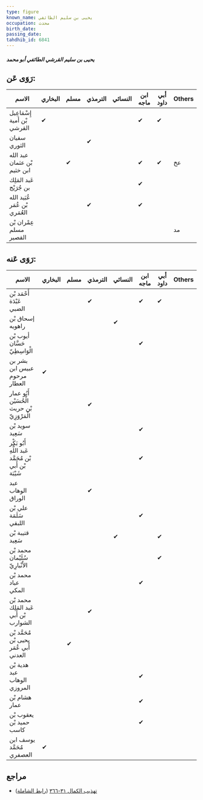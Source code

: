 ```yaml
---
type: figure
known_name: يحيى بن سليم الطائفي
occupation: محدث
birth_date:
passing_date:
tahdhib_id: 6841
---
```

##### يحيى بن سليم القرشي الطائفي أبو محمد

## رَوَى عَن:
| الاسم                          | البخاري | مسلم | الترمذي | النسائي | ابن ماجه | أبي داود | Others |
| ------------------------------ | ------- | ---- | ------- | ------- | -------- | -------- | ------ |
| إِسْمَاعِيل بْن أمية القرشي    | ✔       |      |         |         | ✔        | ✔        |        |
| سفيان الثوري                   |         |      | ✔       |         |          |          |        |
| عبد الله بْن عثمان ابن خثيم    |         | ✔    |         |         | ✔        | ✔        | عخ     |
| عَبد المَلِك بن جُرَيْج        |         |      |         |         | ✔        |          |        |
| عُبَيد الله بْن عُمَر العُمَري |         |      | ✔       |         | ✔        |          |        |
| عِمْران بْن مسلم القصير        |         |      |         |         |          |          | مد     |
## رَوَى عَنه:
| الاسم                                                  | البخاري | مسلم | الترمذي | النسائي | ابن ماجه | أبي داود | Others |
| ------------------------------------------------------ | ------- | ---- | ------- | ------- | -------- | -------- | ------ |
| أَحْمَد بْن عَبْدَة الضبي                              |         |      | ✔       |         | ✔        | ✔        |        |
| إسحاق بْن راهويه                                       |         |      |         | ✔       |          |          |        |
| أيوب بْن حَسَّان الْوَاسِطِيّ                          |         |      |         |         | ✔        |          |        |
| بشر بن عبيس ابن مرحوم العطار                           | ✔       |      |         |         |          |          |        |
| أَبُو عمار الْحُسَيْن بْن حريث الْمَرْوَزِيّ           |         |      | ✔       |         |          |          |        |
| سويد بْن سَعِيد                                        |         |      |         |         | ✔        |          |        |
| أَبُو بَكْر عَبد اللَّهِ بْن مُحَمَّد بْن أَبي شَيْبَة |         |      |         |         | ✔        |          |        |
| عبد الوهاب الوراق                                      |         |      | ✔       |         |          |          |        |
| علي بْن سَلَمَة اللبقي                                 |         |      |         |         | ✔        |          |        |
| قتيبة بْن سَعِيد                                       |         |      |         | ✔       |          | ✔        |        |
| محمد بْن سُلَيْمان الأَنْبارِيّ                        |         |      |         |         |          | ✔        |        |
| محمد بْن عباد المكي                                    |         |      |         |         | ✔        |          |        |
| محمد بْن عَبد المَلِك بْن أَبي الشوارب                 |         |      | ✔       |         |          |          |        |
| مُحَمَّد بْن يحيى بْن أَبي عُمَر العدني                |         | ✔    |         |         |          |          |        |
| هدية بْن عبد الوهاب المروزي                            |         |      |         |         | ✔        |          |        |
| هشام بْن عمار                                          |         |      |         |         | ✔        |          |        |
| يعقوب بْن حميد بْن كاسب                                |         |      |         |         | ✔        |          |        |
| يوسف ابن مُحَمَّد العصفري                              | ✔       |      |         |         |          |          |        |
## مراجع
- [تهذيب الكمال ٣١-٣٦٦](obsidian://open?vault=Tahdhib-al-Kamal&file=Figures/٦٨٤١-يحيى%20بن%20سليم%20القرشي%20الطائفي%20أبو%20محمد) ([رابط الشاملة](https://shamela.ws/book/3722/16914))